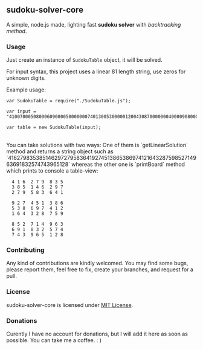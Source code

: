 ## sudoku-solver-core ##
A simple, node.js made, lighting fast **sudoku solver** with *backtracking method*.

### Usage ###
Just create an instance of `SudokuTable` object, it will be solved.

For input syntax, this project uses a linear 81 length string, use zeros for unknown digits.

Example usage:

    var SudokuTable = require("./SudokuTable.js");
    
    var input = "410070005080006090000500000007401300530000012004308700000004000090800070700060028";

    var table = new SudokuTable(input);

<br />
You can take solutions with two ways: One of them is `getLinearSolution` method and returns a string object such as `416279835385146297279583641927451386538697412164328759852714963691832574743965128` whereas the other one is `printBoard` method which prints to console a table-view:

      4 1 6  2 7 9  8 3 5
      3 8 5  1 4 6  2 9 7
      2 7 9  5 8 3  6 4 1
    
      9 2 7  4 5 1  3 8 6
      5 3 8  6 9 7  4 1 2
      1 6 4  3 2 8  7 5 9
    
      8 5 2  7 1 4  9 6 3
      6 9 1  8 3 2  5 7 4
      7 4 3  9 6 5  1 2 8


### Contributing ###
Any kind of contributions are kindly welcomed. You may find some bugs, please report them, feel free to fix, create your branches, and request for a pull.

### License ###
sudoku-solver-core is licensed under [MIT License](https://github.com/efsantrifuge/sudoku-solver-core/raw/master/LICENSE).

### Donations ###
Curently I have no account for donations, but I will add it here as soon as possible.
You can take me a coffee. : )